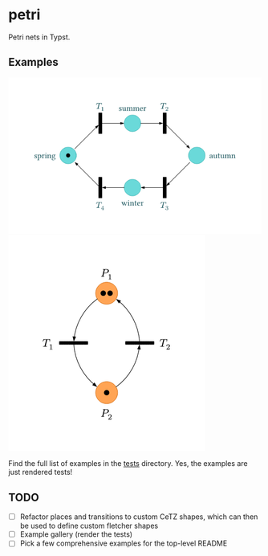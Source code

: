 # petri

Petri nets in Typst.

## Examples

![](/tests/four-seasons/ref/1.png)
![](/tests/relative-positioning/ref/1.png)

Find the full list of examples in the [tests](/tests/README.md) directory. Yes, the examples are just rendered tests!

## TODO
- [ ] Refactor places and transitions to custom CeTZ shapes, which can then be used to define custom fletcher shapes
- [ ] Example gallery (render the tests)
- [ ] Pick a few comprehensive examples for the top-level README
